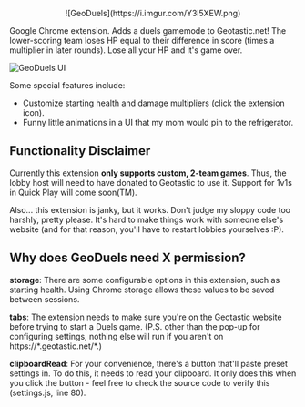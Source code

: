 <p align="center">
  ![GeoDuels](https://i.imgur.com/Y3l5XEW.png)

  Google Chrome extension. Adds a duels gamemode to Geotastic.net! The lower-scoring team loses HP equal to their difference in score (times a multiplier in later rounds). Lose all your HP and it's game over.

  ![GeoDuels UI](https://i.imgur.com/g4nSrXx.png)
</p>

Some special features include:
- Customize starting health and damage multipliers (click the extension icon).
- Funny little animations in a UI that my mom would pin to the refrigerator.

## Functionality Disclaimer

Currently this extension **only supports custom, 2-team games**. Thus, the lobby host will need to have donated to Geotastic to use it. Support for 1v1s in Quick Play will come soon(TM).

Also... this extension is janky, but it works. Don't judge my sloppy code too harshly, pretty please. It's hard to make things work with someone else's website (and for that reason, you'll have to restart lobbies yourselves :P).

## Why does GeoDuels need X permission?

**storage**: There are some configurable options in this extension, such as starting health. Using Chrome storage allows these values to be saved between sessions.

**tabs**: The extension needs to make sure you're on the Geotastic website before trying to start a Duels game. (P.S. other than the pop-up for configuring settings, nothing else will run if you aren't on https://*.geotastic.net/\*.)

**clipboardRead**: For your convenience, there's a button that'll paste preset settings in. To do this, it needs to read your clipboard. It only does this when you click the button - feel free to check the source code to verify this (settings.js, line 80).
